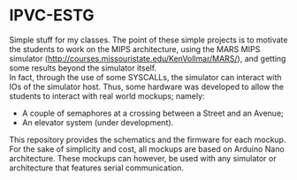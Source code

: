 # IPVC-ESTG
Simple stuff for my classes. The point of these simple projects is to motivate the students to work on the MIPS architecture, using the MARS MIPS simulator (http://courses.missouristate.edu/KenVollmar/MARS/), and getting some results beyond the simulator itself.<br />
In fact, through the use of some SYSCALLs, the simulator can interact with IOs of the simulator host. Thus, some hardware was developed to allow the students to interact with real world mockups; namely:<br />
- A couple of semaphores at a crossing between a Street and an Avenue;
- An elevator system (under development).

This repository provides the schematics and the firmware for each mockup. For the sake of simplicity and cost, all mockups are based on Arduino Nano architecture. These mockups can however, be used with any simulator or architecture that features serial communication.
